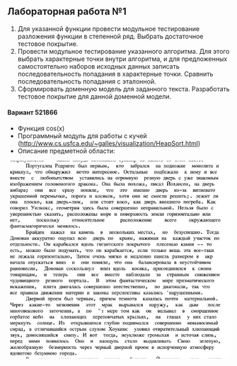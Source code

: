 ## Лабораторная работа №1

1. Для указанной функции провести модульное тестирование разложения функции в степенной ряд. Выбрать достаточное тестовое покрытие.
2. Провести модульное тестирование указанного алгоритма. Для этого выбрать характерные точки внутри алгоритма, и для предложенных самостоятельно наборов исходных данных записать последовательность попадания в характерные точки. Сравнить последовательность попадания с эталонной.
3. Сформировать доменную модель для заданного текста. Разработать тестовое покрытие для данной доменной модели.

#### Вариант 521866

- Функция cos(x)
- Программный модуль для работы с кучей (http://www.cs.usfca.edu/~galles/visualization/HeapSort.html)
- Описание предметной области:

![text](text.png)